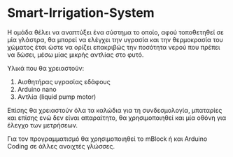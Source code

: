 # Smart-Irrigation-System
Η ομάδα θέλει να αναπτύξει ένα σύστημα το οποίο, αφού τοποθετηθεί σε μία γλάστρα, θα μπορεί να ελέγχει την υγρασία και την θερμοκρασία του χώματος έτσι ώστε να ορίζει επακριβώς την ποσότητα νερού που πρέπει να δώσει, μέσω μίας μικρής αντλίας στο φυτό. 

Υλικά που θα χρειαστούν:

1) Αισθητήρας υγρασίας εδάφους
2) Arduino nano 
3) Αντλία (liquid pump motor)

Επίσης θα χρειαστούν όλα τα καλώδια για τη συνδεσμολογία, μπαταρίες και επίσης ενώ δεν είναι απαραίτητο, θα χρησιμοποιηθεί και μία οθόνη για έλεγχο των μετρήσεων.

Για τον προγραμματισμό θα χρησιμοποιηθεί το mBlock ή και Arduino Coding σε άλλες ανοιχτές γλώσσες.
